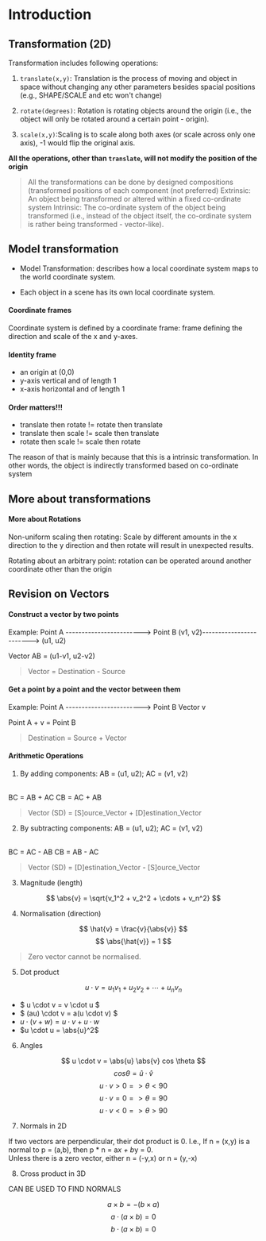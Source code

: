 # Introduction

## Transformation (2D)

Transformation includes following operations:

1. `translate(x,y)`: Translation is the process of moving and object in space without changing any other parameters besides spacial positions (e.g., SHAPE/SCALE and etc won't change)

2. `rotate(degrees)`: Rotation is rotating objects around the origin (i.e., the object will only be rotated around a certain point - origin).

3. `scale(x,y)`:Scaling is to scale along both axes (or scale across only one axis), -1 would flip the original axis.

**All the operations, other than `translate`, will not modify the position of the origin**

> All the transformations can be done by designed compositions (transformed positions of each component (not preferred)
> Extrinsic: An object being transformed or altered within a fixed co-ordinate system
> Intrinsic: The co-ordinate system of the object being transformed (i.e., instead of the object itself, the co-ordinate system is rather being transformed - vector-like).

## Model transformation

* Model Transformation: describes how a local coordinate system maps to the world coordinate system.

* Each object in a scene has its own local coordinate system.

#### Coordinate frames

Coordinate system is defined by a coordinate frame: frame defining the direction and scale of the x and y-axes.

#### Identity frame

* an origin at (0,0)
* y-axis vertical and of length 1
* x-axis horizontal and of length 1


#### Order matters!!!

* translate then rotate != rotate then translate
* translate then scale != scale then translate
* rotate then scale != scale then rotate

The reason of that is mainly because that this is a intrinsic transformation. In other words, the object is indirectly transformed based on co-ordinate system


## More about transformations

#### More about Rotations

Non-uniform scaling then rotating: Scale by different amounts in the x direction to the y direction and then rotate will result in unexpected results.

Rotating about an arbitrary point: rotation can be operated around another coordinate other than the origin


## Revision on Vectors

#### Construct a vector by two points

Example:
Point A ------------------------> Point B
(v1, v2)------------------------> (u1, u2)

Vector AB = (u1-v1, u2-v2)

> Vector = Destination - Source

#### Get a point by a point and the vector between them

Example:
Point A ------------------------> Point B
                Vector v

Point A + v = Point B

> Destination = Source + Vector

#### Arithmetic Operations

1. By adding components: AB = (u1, u2); AC = (v1, v2)
</br>
BC = AB + AC
CB = AC + AB

> Vector (SD) = [S]ource_Vector + [D]estination_Vector

2. By subtracting components: AB = (u1, u2); AC = (v1, v2)
</br>
BC = AC - AB
CB = AB - AC

> Vector (SD) = [D]estination_Vector - [S]ource_Vector

3. Magnitude (length)

$$ \abs{v} = \sqrt{v_1^2 + v_2^2 + \cdots + v_n^2} $$

4. Normalisation (direction)

$$ \hat{v} = \frac{v}{\abs{v}} $$
$$ \abs{\hat{v}} = 1 $$

> Zero vector cannot be normalised.

5. Dot product

$$ u \cdot v = u_1v_1 + u_2v_2 + \cdots + u_nv_n $$

* $ u \cdot v = v \cdot u $
* $ (au) \cdot v = a(u \cdot v) $
* $u \cdot (v + w) = u \cdot v + u \cdot w$
* $u \cdot u = \abs{u}^2$

6. Angles

$$ u \cdot v = \abs{u} \abs{v} cos \theta $$
$$ cos \theta = \hat{u} \cdot \hat{v} $$
$$ u \cdot v > 0 => \theta < 90 $$
$$ u \cdot v = 0 => \theta = 90 $$
$$ u \cdot v < 0 => \theta > 90 $$

7. Normals in 2D

If two vectors are perpendicular, their dot product is 0. I.e., If n = (x,y) is a normal to p = (a,b), then p * n = a*x + b*y = 0. </br>
Unless there is a zero vector, either n = (-y,x) or n = (y,-x)

8. Cross product in 3D

CAN BE USED TO FIND NORMALS

$$ a \times b = -(b \times a) $$
$$ a \cdot (a \times b) = 0 $$
$$ b \cdot (a \times b) = 0 $$


